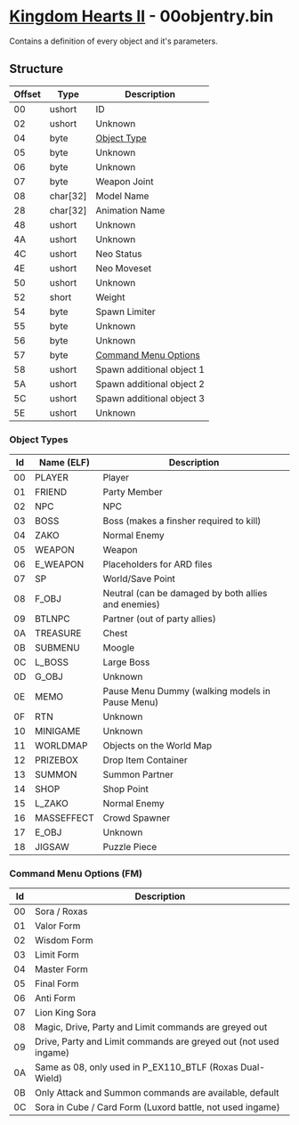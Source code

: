 # [Kingdom Hearts II](../../index.md) - 00objentry.bin

Contains a definition of every object and it's parameters.

## Structure

| Offset | Type | Description |
|--------|------|-------------|
| 00     | ushort | ID
| 02     | ushort | Unknown
| 04     | byte | [Object Type](#object-types)
| 05     | byte | Unknown
| 06     | byte | Unknown
| 07     | byte | Weapon Joint
| 08     | char[32] | Model Name
| 28     | char[32] | Animation Name
| 48     | ushort | Unknown
| 4A     | ushort | Unknown
| 4C     | ushort | Neo Status
| 4E     | ushort | Neo Moveset
| 50     | ushort | Unknown
| 52     | short | Weight
| 54     | byte | Spawn Limiter
| 55     | byte | Unknown
| 56     | byte | Unknown
| 57     | byte | [Command Menu Options](#command-menu-options-(fm))
| 58     | ushort | Spawn additional object 1
| 5A     | ushort | Spawn additional object 2
| 5C     | ushort | Spawn additional object 3
| 5E     | ushort | Unknown

### Object Types

| Id | Name (ELF) | Description |
|----|------------|-------------|
| 00 | PLAYER   | Player
| 01 | FRIEND   | Party Member
| 02 | NPC      | NPC
| 03 | BOSS     | Boss (makes a finsher required to kill)
| 04 | ZAKO     | Normal Enemy
| 05 | WEAPON   | Weapon
| 06 | E_WEAPON | Placeholders for ARD files
| 07 | SP       | World/Save Point
| 08 | F_OBJ    | Neutral (can be damaged by both allies and enemies)
| 09 | BTLNPC   | Partner (out of party allies)
| 0A | TREASURE | Chest
| 0B | SUBMENU  | Moogle
| 0C | L_BOSS   | Large Boss
| 0D | G_OBJ    | Unknown
| 0E | MEMO     | Pause Menu Dummy (walking models in Pause Menu)
| 0F | RTN      | Unknown
| 10 | MINIGAME | Unknown
| 11 | WORLDMAP | Objects on the World Map
| 12 | PRIZEBOX | Drop Item Container
| 13 | SUMMON   | Summon Partner
| 14 | SHOP     | Shop Point
| 15 | L_ZAKO   | Normal Enemy
| 16 | MASSEFFECT | Crowd Spawner
| 17 | E_OBJ    | Unknown
| 18 | JIGSAW   | Puzzle Piece

### Command Menu Options (FM)

| Id | Description |
|----|-------------|
| 00 | Sora / Roxas
| 01 | Valor Form
| 02 | Wisdom Form
| 03 | Limit Form
| 04 | Master Form
| 05 | Final Form
| 06 | Anti Form
| 07 | Lion King Sora
| 08 | Magic, Drive, Party and Limit commands are greyed out
| 09 | Drive, Party and Limit commands are greyed out (not used ingame)
| 0A | Same as 08, only used in P_EX110_BTLF (Roxas Dual-Wield)
| 0B | Only Attack and Summon commands are available, default
| 0C | Sora in Cube / Card Form (Luxord battle, not used ingame)